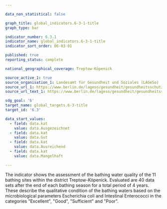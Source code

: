 ```yaml
---

data_non_statistical: false

graph_title: global_indicators.6-3-1-title
graph_type: bar

indicator_number: 6.3.1
indicator_name: global_indicators.6-3-1-title
indicator_sort_order: 06-03-01

published: true
reporting_status: complete

national_geographical_coverage: Treptow-Köpenick

source_active_1: true
source_organisation_1: Landesamt für Gesundheit und Soziales (LAGeSo)
source_url_1: https://www.berlin.de/lageso/gesundheit/gesundheitsschutz/badegewaesser/eu-einstufung/
source_url_text_1: https://www.berlin.de/lageso/gesundheit/gesundheitsschutz/badegewaesser/eu-einstufung/

sdg_goal: '6'
target_name: global_targets.6-3-title
target_id: '6.3'

data_start_values:
  - field: data.kat
    value: data.Ausgezeichnet
  - field: data.kat
    value: data.Gut
  - field: data.kat
    value: data.Ausreichend
  - field: data.kat
    value: data.Mangelhaft

---
```


The indicator shows the assessment of the bathing water quality of the 11 bathing sites within the district Treptow-Köpenick. Evaluated are 40 data sets after the end of each bathing season for a total period of 4 years. These describe the qualitative condition of the bathing waters based on the microbiological parameters Escherichia coli and Intestinal Enterococci in the categories "Excellent", "Good", "Sufficient" and "Poor".
